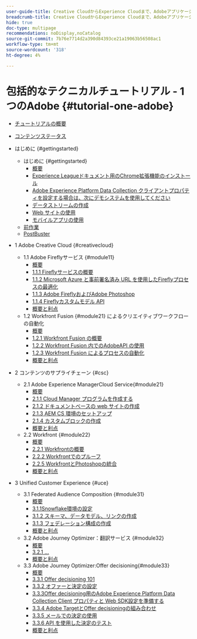 ```yaml
---
user-guide-title: Creative CloudからExperience Cloudまで、Adobeアプリケーションに関する包括的なテクニカルチュートリアル
breadcrumb-title: Creative CloudからExperience Cloudまで、Adobeアプリケーションに関する包括的なテクニカルチュートリアル
hide: true
doc-type: multipage
recommendations: noDisplay,noCatalog
source-git-commit: 7b76e7714d2a390d84393ce21a19063b56508ac1
workflow-type: tm+mt
source-wordcount: '318'
ht-degree: 4%

---
```



# 包括的なテクニカルチュートリアル - 1 つのAdobe {#tutorial-one-adobe}

+ [チュートリアルの概要](/help/tutorial-one-adobe/overview.md)
+ [コンテンツステータス](/help/tutorial-one-adobe/status.md)

+ はじめに {#gettingstarted}
   + はじめに {#gettingstarted}
      + [概要](/help/tutorial-one-adobe/modules/getting-started/gettingstarted/getting-started.md)
      + [Experience Leagueドキュメント用のChrome拡張機能のインストール](/help/tutorial-one-adobe/modules/getting-started/gettingstarted/ex1.md)
      + [Adobe Experience Platform Data Collection クライアントプロパティを設定する場合は、次にデモシステムを使用してください](/help/tutorial-one-adobe/modules/getting-started/gettingstarted/ex2.md)
      + [データストリームの作成](/help/tutorial-one-adobe/modules/getting-started/gettingstarted/ex3.md)
      + [Web サイトの使用](/help/tutorial-one-adobe/modules/getting-started/gettingstarted/ex4.md)
      + [モバイルアプリの使用](/help/tutorial-one-adobe/modules/getting-started/gettingstarted/ex5.md)
   + [前作業](/help/tutorial-one-adobe/prework.md)
   + [PostBuster](/help/tutorial-one-adobe/postbuster.md)

+ 1 Adobe Creative Cloud {#creativecloud}
   + 1.1 Adobe Fireflyサービス {#module11}
      + [概要](/help/tutorial-one-adobe/modules/creative-cloud/module1.1/firefly-services.md)
      + [1.1.1 Fireflyサービスの概要](/help/tutorial-one-adobe/modules/creative-cloud/module1.1/ex1.md)
      + [1.1.2 Microsoft Azure と事前署名済み URL を使用したFireflyプロセスの最適化](/help/tutorial-one-adobe/modules/creative-cloud/module1.1/ex2.md)
      + [1.1.3 Adobe FireflyおよびAdobe Photoshop](/help/tutorial-one-adobe/modules/creative-cloud/module1.1/ex3.md)
      + [1.1.4 Fireflyカスタムモデル API](/help/tutorial-one-adobe/modules/creative-cloud/module1.1/ex4.md)
      + [概要と利点](/help/tutorial-one-adobe/modules/creative-cloud/module1.1/summary.md)
   + 1.2 Workfront Fusion {#module21} によるクリエイティブワークフローの自動化
      + [概要](/help/tutorial-one-adobe/modules/creative-cloud/module1.2/automation.md)
      + [1.2.1 Workfront Fusion の概要](/help/tutorial-one-adobe/modules/creative-cloud/module1.2/ex1.md)
      + [1.2.2 Workfront Fusion 内でのAdobeAPI の使用](/help/tutorial-one-adobe/modules/creative-cloud/module1.2/ex2.md)
      + [1.2.3 Workfront Fusion によるプロセスの自動化](/help/tutorial-one-adobe/modules/creative-cloud/module1.2/ex3.md)
      + [概要と利点](/help/tutorial-one-adobe/modules/creative-cloud/module1.2/summary.md)

+ 2 コンテンツのサプライチェーン {#csc}
   + 2.1 Adobe Experience ManagerCloud Service{#module21}
      + [概要](/help/tutorial-one-adobe/modules/csc/module2.1/aemcs.md)
      + [2.1.1 Cloud Manager プログラムを作成する](/help/tutorial-one-adobe/modules/csc/module2.1/ex1.md)
      + [2.1.2 ドキュメントベースの web サイトの作成](/help/tutorial-one-adobe/modules/csc/module2.1/ex2.md)
      + [2.1.3 AEM CS 環境のセットアップ](/help/tutorial-one-adobe/modules/csc/module2.1/ex3.md)
      + [2.1.4 カスタムブロックの作成](/help/tutorial-one-adobe/modules/csc/module2.1/ex4.md)
      + [概要と利点](/help/tutorial-one-adobe/modules/csc/module2.1/summary.md)
   + 2.2 Workfront {#module22}
      + [概要](/help/tutorial-one-adobe/modules/csc/module2.2/workfront.md)
      + [2.2.1 Workfrontの概要](/help/tutorial-one-adobe/modules/csc/module2.2/ex1.md)
      + [2.2.2 Workfrontでのプルーフ](/help/tutorial-one-adobe/modules/csc/module2.2/ex2.md)
      + [2.2.5 WorkfrontとPhotoshopの統合](/help/tutorial-one-adobe/modules/csc/module2.2/ex5.md)
      + [概要と利点](/help/tutorial-one-adobe/modules/csc/module2.2/summary.md)

+ 3 Unified Customer Experience {#uce}
   + 3.1 Federated Audience Composition {#module31}
      + [概要](/help/tutorial-one-adobe/modules/uce/module3.1/fac.md)
      + [3.1.1Snowflake環境の設定](/help/tutorial-one-adobe/modules/uce/module3.1/ex1.md)
      + [3.1.2 スキーマ、データモデル、リンクの作成](/help/tutorial-one-adobe/modules/uce/module3.1/ex2.md)
      + [3.1.3 フェデレーション構成の作成](/help/tutorial-one-adobe/modules/uce/module3.1/ex3.md)
      + [概要と利点](/help/tutorial-one-adobe/modules/uce/module3.1/summary.md)
   + 3.2 Adobe Journey Optimizer：翻訳サービス {#module32}
      + [概要](/help/tutorial-one-adobe/modules/uce/module3.2/ajotranslationsvcs.md)
      + [3.2.1 ...](/help/tutorial-one-adobe/modules/uce/module3.2/ex1.md)
      + [概要と利点](/help/tutorial-one-adobe/modules/uce/module3.2/summary.md)
   + 3.3 Adobe Journey Optimizer:Offer decisioning{#module33}
      + [概要](/help/tutorial-one-adobe/modules/uce/module3.3/offer-decisioning.md)
      + [3.3.1 Offer decisioning 101](/help/tutorial-one-adobe/modules/uce/module3.3/ex1.md)
      + [3.3.2 オファーと決定の設定](/help/tutorial-one-adobe/modules/uce/module3.3/ex2.md)
      + [3.3.3Offer decisioning用のAdobe Experience Platform Data Collection Client プロパティと Web SDK設定を準備する](/help/tutorial-one-adobe/modules/uce/module3.3/ex3.md)
      + [3.3.4 Adobe TargetとOffer decisioningの組み合わせ](/help/tutorial-one-adobe/modules/uce/module3.3/ex4.md)
      + [3.3.5 メールでの決定の使用](/help/tutorial-one-adobe/modules/uce/module3.3/ex5.md)
      + [3.3.6 API を使用した決定のテスト](/help/tutorial-one-adobe/modules/uce/module3.3/ex6.md)
      + [概要と利点](/help/tutorial-one-adobe/modules/uce/module3.3/summary.md)

